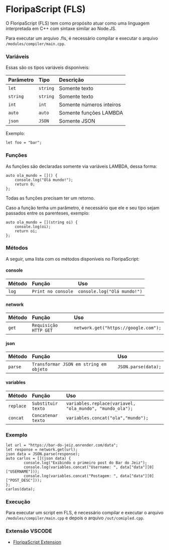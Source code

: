 # FloripaScript (FLS)

O FloripaScript (FLS) tem como propósito atuar como uma linguagem interpretada em C++ com sintaxe similar ao Node.JS.

Para executar um arquivo .fls, é necessário compilar e executar o arquivo ```/modules/compiler/main.cpp```.
### Variáveis
Essas são os tipos variáveis disponíveis:

| Parâmetro   | Tipo       | Descrição                           |
| :---------- | :--------- | :---------------------------------- |
| `let` | `string` | Somente texto |
| `string` | `string` | Somente texto |
| `int` | `int` | Somente números inteiros |
| `auto` | `auto` | Somente funções LAMBDA |
| `json` | `JSON` | Somente JSON |

Exemplo:
```
let foo = "bar";
```

### Funções

As funções são declaradas somente via variáveis LAMBDA, dessa forma:

```
auto ola_mundo = []() { 
    console.log("Olá mundo!");
    return 0;
};
``` 

Todas as funções precisam ter um retorno.

Caso a função tenha um parâmetro, é necessário que ele e seu tipo sejam passados entre os parenteses, exemplo:

```
auto ola_mundo = [](string oi) { 
    console.log(oi);
    return oi;
};
```

### Métodos

A seguir, uma lista com os métodos disponíveis no FloripaScript:

#### console
| Método   | Função       | Uso                           |
| :------- | :----------- | :---------------------------------- |
| `log` | `Print no console` | ```console.log("Olá mundo!")``` |

#### network

| Método   | Função       | Uso                           |
| :------- | :----------- | :---------------------------------- |
| `get` | `Requisição HTTP GET` | ```network.get("https://google.com");``` |

#### json

| Método   | Função       | Uso                           |
| :------- | :----------- | :---------------------------------- |
| `parse` | `Transformar JSON em string em objeto` | ```JSON.parse(data);``` |

#### variables

| Método   | Função       | Uso                           |
| :------- | :----------- | :---------------------------------- |
| `replace` | `Substituir texto` | ```variables.replace(variavel, "ola_mundo", "mundo_ola");``` |
| `concat` | `Concatenar texto` | ```variables.concat("ola","mundo");``` |

### Exemplo

```
let url = "https://bar-do-jeiz.onrender.com/data";
let response = network.get(url);
json data = JSON.parse(response);
auto carlos = [](json data) { 
        console.log("Exibindo o primeiro post do Bar do Jeiz");
        console.log(variables.concat("Username: ", data["data"][0]["USERNAME"]));
        console.log(variables.concat("Postagem: ", data["data"][0]["POST_DESC"]));
};
carlos(data);
```

### Execução

Para executar um script em FLS, é necessário compilar e executar o arquivo ```/modules/compiler/main.cpp``` e depois o arquivo ```/out/comipled.cpp```.

### Extensão VSCODE

* [FloripaScript Extension](https://marketplace.visualstudio.com/items?itemName=GuilhermeFloriano.floripascript-extension)

